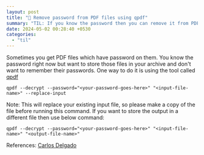 ```yaml
---
layout: post
title: "📝 Remove password from PDF files using qpdf"
summary: "TIL: If you know the password then you can remove it from PDF files using qpdf"
date: 2024-05-02 00:28:40 +0530
categories:
  - "til"
---
```


Sometimes you get PDF files which have password on them. You know the password right now but want to store those files in your archive and don't want to remember their passwords. One way to do it is using the tool called [qpdf](https://github.com/qpdf/qpdf)


```shell
qpdf --decrypt --password="<your-password-goes-here>" "<input-file-name>" --replace-input
```

Note: This will replace your existing input file, so please make a copy of the file before running this command. If you want to store the output in a different file then use below command:

```shell
qpdf --decrypt --password="<your-password-goes-here>" "<input-file-name>" "<output-file-name>"
```

References: [Carlos Delgado](https://ourcodeworld.com/articles/read/937/how-to-remove-the-password-of-a-pdf-using-the-qpdf-cli)
